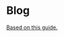 # Blog

[Based on this guide.](https://medium.com/@kacpx123/phoenix-1-3-simple-blog-api-and-postman-tests-b7fadd3394ab)
